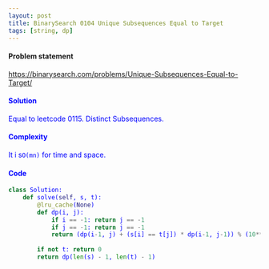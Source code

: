 ```yaml
---
layout: post
title: BinarySearch 0104 Unique Subsequences Equal to Target
tags: [string, dp]
---
```


#### Problem statement

<a href="https://binarysearch.com/problems/Unique-Subsequences-Equal-to-Target/"> <font color = blue>https://binarysearch.com/problems/Unique-Subsequences-Equal-to-Target/

#### Solution
Equal to leetcode 0115. Distinct Subsequences.

#### Complexity
It i s`O(mn)` for time and space.

#### Code
```python
class Solution:
    def solve(self, s, t):
        @lru_cache(None)
        def dp(i, j):
            if i == -1: return j == -1
            if j == -1: return j == -1
            return (dp(i-1, j) + (s[i] == t[j]) * dp(i-1, j-1)) % (10**9 + 7)
        
        if not t: return 0
        return dp(len(s) - 1, len(t) - 1)
```
